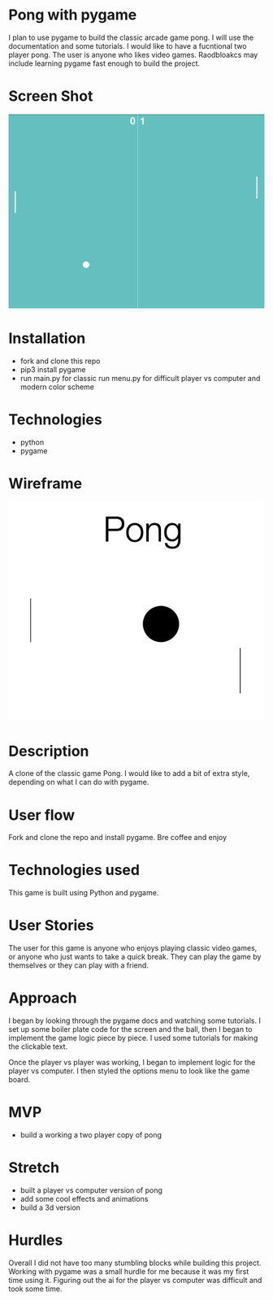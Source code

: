 # Pong with pygame
I plan to use pygame to build the classic arcade game pong.  I will use the documentation and some tutorials.  I would like to have a fucntional two player pong.  The user is anyone who likes video games.  Raodbloakcs may include learning pygame fast enough to build the project.

# Screen Shot
![game](/game_footage.png)

# Installation
+ fork and clone this repo
+ pip3 install pygame
+ run main.py for classic run menu.py for difficult player vs computer and modern color scheme

# Technologies
+ python
+ pygame

# Wireframe
![wireframe](/pypong.png)
# Description
A clone of the classic game Pong.  I would like to add a bit of extra style, depending on what I can do with pygame.

# User flow
Fork and clone the repo and install pygame.  Bre coffee and enjoy

# Technologies used
This game is built using Python and pygame.

# User Stories
The user for this game is anyone who enjoys playing classic video games, or anyone who just wants to take a quick break.  They can play the game by themselves or they can play with a friend.

# Approach
I began by looking through the pygame docs and watching some tutorials.  I set up some boiler plate code for the screen and the ball, then I began to implement the game logic piece by piece.  I used some tutorials for making the clickable text.

Once the player vs player was working, I began to implement logic for the player vs computer.  I then styled the options menu to look like the game board.

# MVP
+ build a working a two player copy of pong
# Stretch
+ built a player vs computer version of pong
+ add some cool effects and animations
+ build a 3d version

# Hurdles
Overall I did not have too many stumbling blocks while building this project.  Working with pygame was a small hurdle for me because it was my first time using it.  Figuring out the ai for the player vs computer was difficult and took some time.
